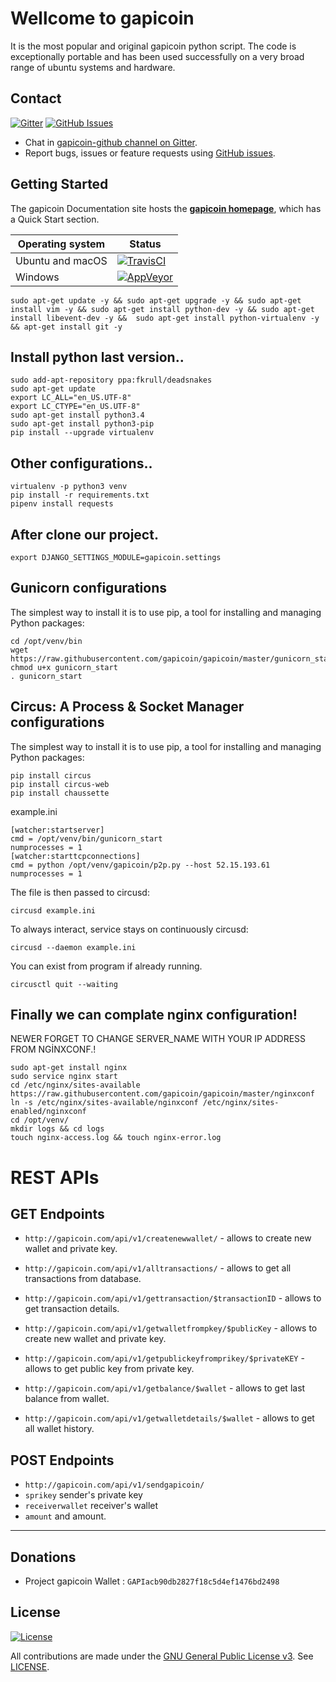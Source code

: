 # Wellcome to gapicoin

It is the most popular and original gapicoin python script. The code is exceptionally portable and has been used successfully on a very broad range of ubuntu systems and hardware.

## Contact

[![Gitter](https://img.shields.io/gitter/room/nwjs/nw.js.svg)](https://gitter.im/gapicoin-github/)
[![GitHub Issues](https://img.shields.io/badge/open%20issues-0-yellow.svg)](https://github.com/omgbbqhaxx/gapicoin/issues)

- Chat in [gapicoin-github channel on Gitter](https://gitter.im/gapicoin-github).
- Report bugs, issues or feature requests using [GitHub issues](issues/new).



## Getting Started

The gapicoin Documentation site hosts the **[gapicoin homepage](http://gapicoin.com/)**, which
has a Quick Start section.

Operating system | Status
---------------- | ----------
Ubuntu and macOS | [![TravisCI](https://img.shields.io/badge/build-passing-brightgreen.svg)](https://travis-ci.org/gapicoin/gapicoin-github)
Windows          | [![AppVeyor](https://img.shields.io/badge/build-passing-brightgreen.svg)](https://ci.appveyor.com/project/gapicoin/gapicoin-github)


```shell
sudo apt-get update -y && sudo apt-get upgrade -y && sudo apt-get install vim -y && sudo apt-get install python-dev -y && sudo apt-get install libevent-dev -y &&  sudo apt-get install python-virtualenv -y && apt-get install git -y
```



## Install python last version..

```shell
sudo add-apt-repository ppa:fkrull/deadsnakes
sudo apt-get update
export LC_ALL="en_US.UTF-8"
export LC_CTYPE="en_US.UTF-8"
sudo apt-get install python3.4
sudo apt-get install python3-pip
pip install --upgrade virtualenv
```

## Other configurations..

```shell
virtualenv -p python3 venv
pip install -r requirements.txt
pipenv install requests
```


## After clone our project.

```shell
export DJANGO_SETTINGS_MODULE=gapicoin.settings
```

## Gunicorn configurations
The simplest way to install it is to use pip, a tool for installing and managing Python packages:
```shell
cd /opt/venv/bin
wget https://raw.githubusercontent.com/gapicoin/gapicoin/master/gunicorn_start
chmod u+x gunicorn_start
. gunicorn_start
```


## Circus: A Process & Socket Manager configurations
The simplest way to install it is to use pip, a tool for installing and managing Python packages:
```shell
pip install circus
pip install circus-web
pip install chaussette
```

example.ini
```shell
[watcher:startserver]
cmd = /opt/venv/bin/gunicorn_start
numprocesses = 1
[watcher:starttcpconnections]
cmd = python /opt/venv/gapicoin/p2p.py --host 52.15.193.61
numprocesses = 1
```

The file is then passed to circusd:
```shell
circusd example.ini
```

To always interact, service stays on continuously circusd:
```shell
circusd --daemon example.ini
```


You can exist from program if already running.
```shell
circusctl quit --waiting
```

## Finally we can complate nginx configuration!
NEWER FORGET TO CHANGE SERVER_NAME WITH YOUR IP ADDRESS FROM NGİNXCONF.!
```shell
sudo apt-get install nginx
sudo service nginx start
cd /etc/nginx/sites-available
https://raw.githubusercontent.com/gapicoin/gapicoin/master/nginxconf
ln -s /etc/nginx/sites-available/nginxconf /etc/nginx/sites-enabled/nginxconf
cd /opt/venv/
mkdir logs && cd logs
touch nginx-access.log && touch nginx-error.log
```


# REST APIs

## GET Endpoints
 * `http://gapicoin.com/api/v1/createnewwallet/` - allows to create new wallet and private key.

 * `http://gapicoin.com/api/v1/alltransactions/` - allows to get all transactions from database.

 * `http://gapicoin.com/api/v1/gettransaction/$transactionID` - allows to get transaction details.

 * `http://gapicoin.com/api/v1/getwalletfrompkey/$publicKey` - allows to create new wallet and private key.

 * `http://gapicoin.com/api/v1/getpublickeyfromprikey/$privateKEY` - allows to get public key from private key.

 * `http://gapicoin.com/api/v1/getbalance/$wallet` - allows to get last balance from wallet.

 *  `http://gapicoin.com/api/v1/getwalletdetails/$wallet` - allows to get all wallet history.





## POST Endpoints
  * `http://gapicoin.com/api/v1/sendgapicoin/`
  * `sprikey` sender's private key
  * `receiverwallet`  receiver's wallet
  * `amount`  and amount.
  ___


## Donations
  * Project gapicoin Wallet : `GAPIacb90db2827f18c5d4ef1476bd2498`

## License

[![License](https://img.shields.io/github/license/ethereum/cpp-ethereum.svg)](LICENSE)

All contributions are made under the [GNU General Public License v3](https://www.gnu.org/licenses/gpl-3.0.en.html). See [LICENSE](LICENSE).
